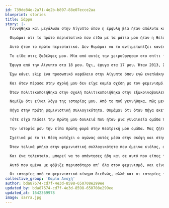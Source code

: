 ```yaml
---
id: 739de84e-2a71-4e2b-b897-88e07ecce2aa
blueprint: stories
title: Σάρρα
story: |-
  Γεννήθηκα και μεγάλωσα στην Αίγυπτο όπου η έμφυλη βία ήταν απόλυτα κανονικοποιημένη, ενδοσυζυγικά σίγουρα αλλά και σαν κοινωνικό φαινόμενο. Η κουλτούρα βιασμού διαπερνά τα πάντα, σε ό,τι πολιτισμό παρήγαγε στον οποίο είχα εγώ πρόσβαση είχε τέτοια χαρακτηριστικά: από τις σειρές που βγάζουνε στο ραμαζάνι για τις teenagers και για τα κορίτσια ή για οικογενειακές σειρές, που συνήθως είναι ένας πατέρας με μία τεράστια οικογένεια όλοι πλούσιοι ή είναι ένας άντρας παντρεμένος με άλλες τέσσερις γυναίκες και δείχνει πώς αυτές οι γυναίκες ζουν μεταξύ τους με μίσος, ανταγωνισμό. Η συγκεκριμένη σειρά σε κάποια στιγμή τις δείχνει ότι τελικά συμφιλιώνονται, αλλά δεν είναι όλη η σειρά έτσι. 

  Θυμάμαι ότι το πρώτο περιστατικό που είδα με τα μάτια μου ήταν η θεία μου. Η θεία μου είχε δύο παιδιά, και μία νύχτα κάλεσαν την μητέρα μου και της είπαν ότι η αδελφή της έχει γυρίσει σπίτι στο πατρικό της με τα παιδιά, πάρα πολύ άσχημα χτυπημένη. Ο πατέρας μου μού είπε ότι η θεία είχε φύγει χαράματα από το σπίτι, με το νυχτικό. Δεν την έχω δει σε αυτή την κατάσταση με τα μάτια μου αλλά είναι πάρα πολύ ζωντανή η εικόνα της στο κεφάλι μου γιατί είδα όλα τα άλλα, μου ήταν πολύ εύκολο να διαμορφώσω αυτή την εικόνα. Θυμάμαι την επιμονή που είχε η οικογένεια στο ότι κάποια στιγμή καλό θα ήταν να βρούμε έναν τρόπο να διαπραγματευτούμε την επιστροφή της. Ήταν προβληματικό για εκείνους το ότι έφυγε από αυτό το σπίτι γιατί είχε μία κόρη. Η κόρη θα έπρεπε να χρεωθεί μία ζωντοχήρα, τελοσπάντων, μητέρα, που μένει σε ένα σπίτι χωρίς άντρα, πράγμα που σημαίνει ότι η μητέρα της είναι πάρα πολύ φθηνή για την κοινωνία. Εννοώ, δεν φέρει κάποια αξία σαν προσωπικότητα παρότι είναι άτομο που εργάζεται σε εταιρία, κάτι που δεν είναι πολύ σύνηθες στην Αίγυπτο για τις γυναίκες. Για τα χαμηλά στρώματα δεν είναι σύνηθες. 

  Αυτό ήταν το πρώτο περιστατικό. Δεν θυμάμαι να το αντιμετωπίζει κανένα μέλος της οικογένειας εκτός από την μητέρα μου με όρους επιβίωσης ή στήριξης στην επιζώσα για την επιβίωση της ίδιας. Θυμάμαι ότι οι γονείς μου την στήριξαν πάρα πολύ στο να βρει στέγη και ότι όταν επέστρεψε σταμάτησαν να της μιλάνε. 

  Το είδα στις ξαδέλφες μου. Μία από αυτές την χειρούργησαν στο σπίτι τρεις-τέσσερις φορές για να αφαιρέσουν την “σατανική” κλειτορίδα της. Το είδα στις ξαδέλφες μου όταν παντρεύτηκαν και δεν είχαν ιδέα τι σημαίνει διείσδυση, το βίωσαν πάρα πολύ βίαια. Είναι ερωτηματικό στο κεφάλι μου αν αυτές οι γυναίκες βίωσαν πρώτη σεξουαλική επαφή βιασμό, δηλαδή δεν μου είναι ξεκάθαρο. Ούτε για εκείνες είναι ξεκάθαρα τα όρια. Ενώ είναι κιόλας, ξέρουν ότι αν ασκηθεί σωματική βία σημαίνει ότι αυτό που συμβαίνει είναι κάτι στο οποίο δεν συναινώ. Δεν ξέρω αν έχουμε αυτή την ευκολία να τα ονοματίζουμε. Γι’ αυτό μ’ αρέσει να ονοματίζω τα περιστατικά έτσι όπως έχουν. Και αυτός είναι ο λόγος για τον οποίο κάποιες φορές με θυμώνει πολύ η διαδικασία με τα trigger warnings όταν συζητάμε ή όταν γράφουμε κάτι. Νιώθω πως έχουμε την τάση να αποστασιοποιούμαστε από τον πόνο που φέρουνε σαν βιώμα. Το βίωμα που φέρει η κάθε λέξη, την ιστορία, την αναπαράσταση. 

  Έφυγα από την Αίγυπτο στα 18 μου. Όχι, έφυγα στα 17 μου. Ήταν 2013, Σεπτέμβρης. Είχα έρθει στην Ελλάδα νωρίτερα, τον Ιούνιο για να διαβάσω για τις πανελλήνιες. Τότε ήταν η πρώτη φορά στην οποία βρέθηκα σε μία τάξη με κορίτσια που φορούσαν αέρινες φούστες. Θυμάμαι ακόμα την δυσκολία που είχα με τα ραντάκια. Ήθελα να φοράω αυτά τα πολύ λεπτά πλεκτά ζακετάκια, που είναι και λίγο της μόδας στα Εξάρχεια, που τα φοράς, δεν είναι ότι σε ζεσταίνουν. Τώρα δεν μπορώ να διανοηθώ να το φορέσω, θα σκάσω, αλλά το είχα κανονικοποιήσει τόσο πολύ που δεν με πείραζε. 

  Έχω κάνει skip ένα προσωπικό κεφάλαιο στην Αίγυπτο όπου εγώ ενεπλάκην σε μία σχέση με έναν άνθρωπο πάρα πολύ κακοποιητικό και βίαιο. Δεν υπήρχε δυνατότητα για μένα να μιλήσω για αυτό σε κανέναν. Αυτός ο άνθρωπος είχε εισχωρήσει αρκετά μες στο σπίτι, με αποτέλεσμα να χάνω έδαφος εγώ, γιατί ήταν σαν να έκανε έναν πολύ μεγάλο πόλεμο και τα πρώτα εδάφη που έχανα εγώ ήταν το ίδιο μου το σπίτι. Κατάφερα να φύγω από εκεί και λέω κατάφερα γιατί αυτό που συνέβη στο φροντιστήριο εκείνο το τρίμηνο για να προετοιμαστώ για τις πανελλήνιες ήταν από τα πιο δύσκολα πράγματα που έχω κάνει. Ήταν, ή θα έμενα εκεί με αυτόν στον περίγυρό μου ή θα έφευγα. Τελικά έφυγα. 

  Και όταν πέρασα στην σχολή μου δεν είχα καμία σχέση με τον φεμινισμό. Θυμάμαι ότι στην εφηβεία μου και στα λυκειακά μου χρόνια πολλοί άνθρωποι με χαρακτήριζαν φεμινίστρια αλλά εγώ δεν είχα καμία εμπλοκή με το κίνημα, ούτε με την ιδεολογία, θεωρία, τίποτα. Είχα γενικά και αόριστα ένα αντανακλαστικό θυμού για ό,τι συνέβαινε. Πολύ όμως ανώριμο. Μάλλον γι’ αυτό ήταν και μόνο θυμός, δηλαδή δεν μπορούσε να εξελιχθεί σε κάτι άλλο. Δεν θα μπορούσε να εξελιχθεί σε κάτι άλλο γιατί δεν υπήρχε και κάποια συλλογικότητα, κάποια ομάδα για να μπορέσει αυτό να ανθίσει με κάποιον τρόπο. 

  Όταν πολιτικοποιήθηκα στην σχολή πολιτικοποιήθηκα στην εξωκοινοβουλευτική όπου πάσαραν τον φεμινισμό σαν κάτι απέναντι στις αξίες της αριστεράς, κάτι που δεν είναι πρώτο μέλημα του κινήματος να αντιμετωπίσει. Αυτό εμένα με διαπέρασε πάρα πολύ έντονα και τα πρώτα δύο με τρία έτη της σχολής μου το ασπάστηκα. Δεν ξέρω βέβαια αν το ασπάστηκα γιατί το να ασπαστείς κάτι έχει και μια διαδικασία από πίσω, δηλαδή το ψάχνεις. Εγώ δεν το έψαξα, αλλά μου ήταν και πάρα πολύ εχθρική η εικόνα μιας απελευθερωμένης γυναίκας. Με ξένιζε, με έκανε και ένιωθα ανασφάλεια, φόβο, πάρα πολύ φόβο. 

  Νομίζω ότι είναι λόγω της ιστορίας μου. Από το πού γεννήθηκα, πώς μεγάλωσα, από το ποιος ήταν ο πρώτος πολιτικο-κοινωνικός χώρος στον οποίο ενεπλάκην - μαζί. Μπορεί αν είχα ένα διαφορετικό background να μη με είχε διαπεράσει σε αυτόν τον βαθμό αυτή η αντίληψη για το τι είναι μια φεμινίστρια. Χαρακτηριστικά θυμάμαι για μια συντρόφισσα - την οποία τώρα εγώ την λατρεύω, δηλαδή δεν υπάρχει περίπτωση να μάθω ότι υπάρχει άνθρωπος που την κακολογεί και να μην σηκωθώ να φύγω γιατί δεν το αντέχω - να λέω ότι αυτή είναι… ναι. Έχετε δίκιο, είναι μια φωνακλού που κάνει προβλήματα. Είχα αυτή την εικόνα για εκείνη. Της το είπα μάλιστα. Μετά από μία απομόνωση που πέρασα λόγω κάποιων καταστάσεων, δεν είχα χρόνο να ασχοληθώ ούτε με το κίνημα ούτε με τις διαδικασίες του, τίποτα. Έχασα πάρα πολύ τον κύκλο μου με κάποιον τρόπο, πολύ συνειδητά. Τον έχασα συνειδητά, δεν έκανα την επιλογή να τον χάσω, δηλαδή όταν συνέβαινε το καταλάβαινα ότι έχω απεμπλακεί και ότι αυτό με στιγματίζει και με κάποιον τρόπο, ότι “α ναι, δεν είναι συνεπής η συντρόφισσα” ας πούμε. Μετά γνώρισα κάποιους ανθρώπους που έβλεπαν την προοπτική μέσα από τον φεμινισμό, που μπορούσαν να διακρίνουν την καταπίεση και επειδή σε αυτό το διάστημα εγώ είχα εμπλακεί και με μια καλλιτεχνική ομάδα, μπόρεσα και μίλησα για το βίωμά μου. Αυτά τα δύο σε συνδυασμό με το ότι γνώρισα την συντρόφισσα που ανέφερα πριν έκαναν τον φεμινισμό μία πιο φιλική προς τα εμένα ανάγνωση του κόσμου. 

  Πήγα στην πρώτη φεμινιστική συλλογικότητα. Θυμάμαι ότι όταν πήγα εκεί ήμουν πάρα πολύ αγχωμένη γιατί με κάποιον τρόπο το κίνημα όλο παντρεύεται, εννοώ οι χώροι είναι κοινοί και συνυπάρχουν, οπότε εγώ φοβόμουν πως φέρω ακόμα την ταμπέλα της μη συνεπούς. Αλλά εντάξει, τελικά δεν λειτούργησε έτσι, ήταν δύσκολο να κοινωνικοποιηθώ εκεί μέσα, και μετά από ένα χρόνο, όχι συστηματικής συμμετοχής αλλά στο μέτρο που εγώ μπορούσα τότε, έφυγα. Το ‘17 ήταν αυτό. 

  Τότε είχα πιάσει την πρώτη μου δουλειά που ήταν μια γυναικεία ομάδα που παρείχε περίθαλψη στον προσφυγικό πληθυσμό. Η γιατρός ήταν φεμινίστρια και η νοσηλεύτρια… και η νοσηλεύτρια τελεία, δεν ξέρω τι ήταν. Είναι φίλες μου και οι δύο ακόμα, μιλάμε. Αλλά θυμάμαι ότι μέσα σε αυτή την ομάδα εγώ ένιωθα πως έπρεπε να πάρω θέση πάρα πολλές φορές μέσα στην μέρα μου. Και μέσα στην ομάδα, αλλά και στην δουλειά που κάναμε. Όταν γνώρισα κομμάτια του πολιτισμού μου έχοντας φύγει πια από την Αίγυπτο, μου ήταν πολύ πιο εύκολο να εντοπίσω την βιαιότητά τους. Να καταλάβω ότι δεν είναι καμιά ιστορία ένα μεμονωμένο περιστατικό, ότι είναι μια ολόκληρη κουλτούρα που στεγάζει όλα τα περιστατικά έμφυλης βίας. Δεν μπορούσα ακόμα να καταλάβω γιατί συμβαίνει αυτό και αυτό έχει να κάνει και με το τι είδους εμπλοκή υπάρχει στις φεμινιστικές συλλογικότητες. Κατά πόσο αυτές οι ομάδες δίνουν ή δεν δίνουν χώρο για βιωματικό λόγο, αν δημιουργείται ή δεν δημιουργείται η έννοια του ασφαλούς χώρου. Δεν είχα καταφέρει να απαντήσω ακόμα.

  Την ιστορία μου την είπα πρώτη φορά στην θεατρική μου ομάδα. Μας ζήτησε ο δάσκαλος να πούμε μία θλιβερή ιστορία. Και δεν ξέρω πώς μου ήρθε εμένα και είπα μία θλιβερή ιστορία, και είπα την δικιά μου. Νομίζω τότε πόνεσε περισσότερο απ’ όλα, τότε ήρθε πάρα πολύ έντονα ξανά ο φόβος, ένιωθα πάρα πολύ μεγάλη έκθεση είχα και μία ντροπή για ό,τι συνέβη. Και αυτό έσπασε όταν μοιράστηκα την ιστορία και όταν αυτή η ιστορία εισακούστηκε από ανθρώπους και σώματα που ξέρουν τον πόνο, που ξέρουν τι είναι η έμφυλη καταπίεση, που ξέρουν τι σημαίνει μη επιλογή για την επιζώσα. Ε, γιατί εγώ δεν τα ήξερα οπότε, φαντάζομαι ότι αν έβγαινα και έλεγα αυτή την ιστορία σε ένα κοινό στην Αίγυπτο, ας πούμε, θα ήταν τραυματικό. Θα ήταν επανατραυματικό. Αλλά υπήρχαν φιλικά αυτιά. Φεμινιστικά αυτιά γύρω μου. Τότε ξεκίνησε αυτή η ιστορία να γίνεται κίνητρο για εμένα, να γνωρίσω τον φεμινισμό. Όταν την είπα. Δεν πέρασα κάποιο στάδιο της ζωής μου που αυτή η ιστορία ήταν μεν κρυμμένη από τον έξω κόσμο, αλλά φανερή σε εμένα στην πραγματικότητα, στην ουσία και στην διάστασή της. Δηλαδή, μέχρι να την πω ήταν ένα περιστατικό, ένα κακό πράγμα που πέρασα αλλά δεν προσπάθησα να το αντιμετωπίσω με κανέναν τρόπο. Γι’ αυτό ήθελα να μπω σε μια φεμινιστική ομάδα.

  Σχετικά με το τι θέση κατέχει ο αγώνας αυτός μέσα στην σκέψη και στην καθημερινότητά μου μπορώ να πω με πολύ μεγάλη ασφάλεια ότι όσο προσπαθώ - δεν λέω ότι το κάνω - όσο προσπαθώ να αγωνιστώ για τον φεμινισμό μέσα σε εμένα και έξω από εμένα δεν έχω προσπαθήσει ποτέ σε κάποια άλλη στρατευμένη μου προσπάθεια. Δηλαδή, όταν ήμουν στην αριστερά, υπήρχε μία πολιτική αντίληψη, είχα μία συνειδητότητα, αυτό διαπερνούσε την ημέρα μου οριζόντια, δηλαδή από το με ποιους ανθρώπους ήθελα να εμπλακώ, τι είδους καθημερινότητα θα ήθελα να έχω κ.ο.κ., αλλά δεν μου έδινε την δύναμη που παίρνω από τις αδελφές μου σήμερα όταν ξυπνάω και από την ώρα που θα ξυπνήσω μέχρι την ώρα που θα πέσω για ύπνο. Είναι μια συστηματική προσπάθεια να μην ηττηθεί ο φεμινισμός μέσα μου. Από το πώς θα ξυπνήσω, θα περπατήσω στο μετρό και θα κοιτάξω ότι υπάρχει ένας παραβιαστικός τύπος και θα μπω στο βαγόνι του για να δω αν είμαστε όλες ασφαλείς εκεί, επειδή υπάρχουν κι άλλες, ενώ όταν είμαι μόνη μου νιώθω φόβο. 

  Όταν τελικά μπήκα στην φεμινιστική συλλογικότητα που έμεινα κιόλας, αυτό που μου έκανε μεγαλύτερη εντύπωση ήταν η ανεκτικότητα που είχαν οι συντρόφισσες στο “δεν μπορώ”. Και αυτό έχει να κάνει με το πώς κι η συγκεκριμένη συλλογικότητα αντιλαμβάνεται την σωματικότητα, πώς κινούνται τα υποκείμενα στην κοινωνία κ.ο.κ.. Δηλαδή δεν υπήρχε κάποιος ρομποτικός ρυθμός, είναι μαραθώνιος δεν είναι “Πάμε να κάνουμε την κινητοποίηση!”, “πρέπει να μοιράσουμε τα κείμενα!” τελεία. Μπορεί να βγει, μπορεί και να μην βγει, οκ. Συνεχίζουμε, δεν τελειώνει σήμερα, δεν τελειώνει αύριο. 

  Και ένα τελευταίο, μπορεί να το απάντησες ήδη και σε αυτό που είπες τώρα, αλλά τι είναι τα πράγματα που σου δίνουν θάρρος μέσα σ αυτόν τον αγώνα, στην καθημερινότητα;  

  Αυτό που εμένα με φόβιζε περισσότερο απ’ όλα στον φεμινισμό, και είναι πάρα πολύ κλισέ αυτό αλλά ήταν αυτή η ελευθερία που παλεύει. Που είναι και προσωπική αλλά είναι και συλλογική, είναι αυτή η ανοιχτότητα που έχει και στις διαδικασίες του και στον λόγο που παράγει, οπότε θέλω πάρα πολύ να καταφέρω να ζήσουμε ελεύθερες. Αυτό μου δίνει πάρα πολύ δύναμη στον δικό μου προσωπικό αγώνα, το ότι θέλω κάποια στιγμή να νιώσω ότι μπορώ να είμαι και εγώ ελεύθερη.

  Οι ιστορίες από το φεμινιστικό κίνημα διεθνώς, αλλά και οι ιστορίες των θυμάτων που γνωρίζω λειτουργούν ενδυναμωτικά πάνω μου. Είναι πολύ περίεργη αυτή η συζήτηση γιατί κάθε φορά που αναφερόμαστε σε γυναίκες θύματα που επέζησαν είναι σαν να υποννοούμε πως όσες δεν επέζησαν φταίνε. Γι’ αυτό το λέω με μία διστακτικότητα. Αλλά εγώ παίρνω τρομερή δύναμη από όσες τελικά από τύχη τα κατάφεραν, γιατί υπάρχει και αυτός ο παράγοντας ότι… μπορεί και να τα καταφέρουμε.
collective_group: 'Καμία Ανοχή'
author: bda87674-cd7f-4e3d-8598-650708e299ee
updated_by: bda87674-cd7f-4e3d-8598-650708e299ee
updated_at: 1642369978
image: sarra.jpg
---
```

